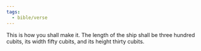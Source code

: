 ```yaml
---
tags:
  - bible/verse
---
```

This is how you shall make it. The length of the ship shall be three hundred cubits, its width fifty cubits, and its height thirty cubits.